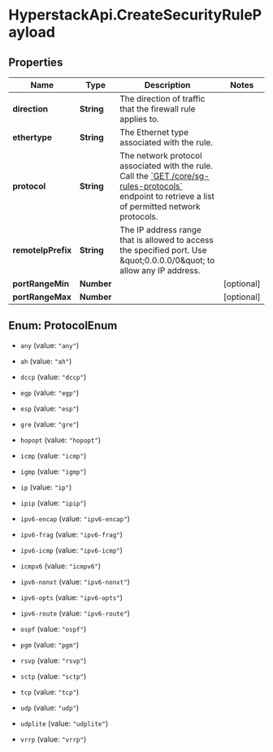 # HyperstackApi.CreateSecurityRulePayload

## Properties

Name | Type | Description | Notes
------------ | ------------- | ------------- | -------------
**direction** | **String** | The direction of traffic that the firewall rule applies to. | 
**ethertype** | **String** | The Ethernet type associated with the rule. | 
**protocol** | **String** | The network protocol associated with the rule. Call the [&#x60;GET /core/sg-rules-protocols&#x60;](https://infrahub-api-doc.nexgencloud.com/#get-/core/sg-rules-protocols) endpoint to retrieve a list of permitted network protocols. | 
**remoteIpPrefix** | **String** | The IP address range that is allowed to access the specified port. Use \&quot;0.0.0.0/0\&quot; to allow any IP address. | 
**portRangeMin** | **Number** |  | [optional] 
**portRangeMax** | **Number** |  | [optional] 



## Enum: ProtocolEnum


* `any` (value: `"any"`)

* `ah` (value: `"ah"`)

* `dccp` (value: `"dccp"`)

* `egp` (value: `"egp"`)

* `esp` (value: `"esp"`)

* `gre` (value: `"gre"`)

* `hopopt` (value: `"hopopt"`)

* `icmp` (value: `"icmp"`)

* `igmp` (value: `"igmp"`)

* `ip` (value: `"ip"`)

* `ipip` (value: `"ipip"`)

* `ipv6-encap` (value: `"ipv6-encap"`)

* `ipv6-frag` (value: `"ipv6-frag"`)

* `ipv6-icmp` (value: `"ipv6-icmp"`)

* `icmpv6` (value: `"icmpv6"`)

* `ipv6-nonxt` (value: `"ipv6-nonxt"`)

* `ipv6-opts` (value: `"ipv6-opts"`)

* `ipv6-route` (value: `"ipv6-route"`)

* `ospf` (value: `"ospf"`)

* `pgm` (value: `"pgm"`)

* `rsvp` (value: `"rsvp"`)

* `sctp` (value: `"sctp"`)

* `tcp` (value: `"tcp"`)

* `udp` (value: `"udp"`)

* `udplite` (value: `"udplite"`)

* `vrrp` (value: `"vrrp"`)




